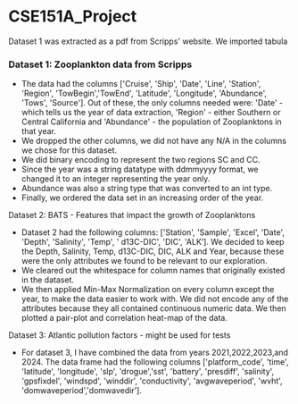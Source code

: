 # CSE151A_Project

Dataset 1 was extracted as a pdf from Scripps' website. We imported tabula

### Dataset 1: Zooplankton data from Scripps 
  - The data had the columns ['Cruise', 'Ship', 'Date', 'Line', 'Station', 'Region', 'TowBegin','TowEnd', 'Latitude', 'Longitude', 'Abundance', 'Tows', 'Source']. Out of these, the only columns needed were: 'Date' - which tells us the year of data extraction, 'Region' - either Southern or Central California and 'Abundance' - the population of Zooplanktons in that year.
  - We dropped the other columns, we did not have any N/A in the columns we chose for this dataset.
  - We did binary encoding to represent the two regions SC and CC.
  - Since the year was a string datatype with ddmmyyyy format, we changed it to an integer representing the year only.
  - Abundance was also a string type that was converted to an int type.
  - Finally, we ordered the data set in an increasing order of the year.

Dataset 2: BATS - Features that impact the growth of Zooplanktons
- Dataset 2 had the following columns: ['Station', 'Sample', 'Excel', 'Date', 'Depth', 'Salinity', 'Temp', ' d13C-DIC', 'DIC', 'ALK’]. We decided to keep the Depth, Salinity, Temp, d13C-DIC, DIC, ALK and Year, because these were the only attributes we found to be relevant to our exploration.
- We cleared out the whitespace for column names that originally existed in the dataset.
- We then applied Min-Max Normalization on every column except the year, to make the data easier to work with.  We did not encode any of the attributes because they all contained continuous numeric data. We then plotted a pair-plot and correlation heat-map of the data.

Dataset 3: Atlantic pollution factors - might be used for tests
- For dataset 3, I have combined the data from years 2021,2022,2023,and 2024. 
The data frame had the following columns ['platform_code', 'time', 'latitude', 'longitude', 'slp', 'drogue','sst', 'battery', 'presdiff', 'salinity', 'gpsfixdel', 'windspd', 'winddir', 'conductivity', 'avgwaveperiod', 'wvht', 'domwaveperiod','domwavedir'].
